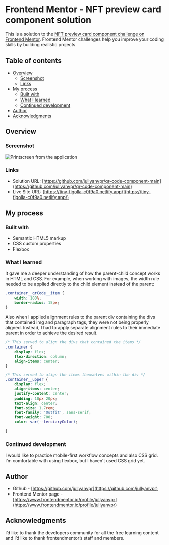 # Frontend Mentor - NFT preview card component solution

This is a solution to the [NFT preview card component challenge on Frontend Mentor](https://www.frontendmentor.io/challenges/nft-preview-card-component-SbdUL_w0U). Frontend Mentor challenges help you improve your coding skills by building realistic projects. 

## Table of contents

- [Overview](#overview)
  - [Screenshot](#screenshot)
  - [Links](#links)
- [My process](#my-process)
  - [Built with](#built-with)
  - [What I learned](#what-i-learned)
  - [Continued development](#continued-development)
- [Author](#author)
- [Acknowledgments](#acknowledgments)


## Overview

### Screenshot

![Printscreen from the application](./images/printscreen.png)

### Links

- Solution URL: [https://github.com/jullyanvpr/qr-code-component-main](https://github.com/jullyanvpr/qr-code-component-main)
- Live Site URL: [https://tiny-figolla-c0f9a0.netlify.app/](https://tiny-figolla-c0f9a0.netlify.app/)

## My process

### Built with

- Semantic HTML5 markup
- CSS custom properties
- Flexbox

### What I learned

It gave me a deeper understanding of how the parent-child concept works in HTML and CSS. For example, when working with images, the width rule needed to be applied directly to the child element instead of the parent:

```css
.container__qrCode__item {
    width: 100%;    
    border-radius: 15px;
}
```

Also when I applied alignment rules to the parent div containing the divs that contained img and paragraph tags, they were not being properly aligned. Instead, I had to apply separate alignment rules to their immediate parent in order to achieve the desired result.

```css
/* This served to align the divs that contained the items */
.container {
    display: flex;
    flex-direction: column;
    align-items: center;
}

/* This served to align the items themselves within the div */
.container__upper {
    display: flex;
    align-items: center;
    justify-content: center;
    padding: 10px 20px;
    text-align: center;
    font-size: 1.7rem;
    font-family: 'Outfit', sans-serif;
    font-weight: 700;
    color: var(--terciaryColor);
    
}
```

### Continued development

I would like to practice mobile-first workflow concepts and also CSS grid. I’m comfortable with using flexbox, but I haven’t used CSS grid yet.

## Author

- Github - [https://github.com/jullyanvpr](https://github.com/jullyanvpr)
- Frontend Mentor page - [https://www.frontendmentor.io/profile/jullyanvpr](https://www.frontendmentor.io/profile/jullyanvpr)

## Acknowledgments

I’d like to thank the developers community for all the free learning content and I’d like to thank frontendmentor’s staff and members.
